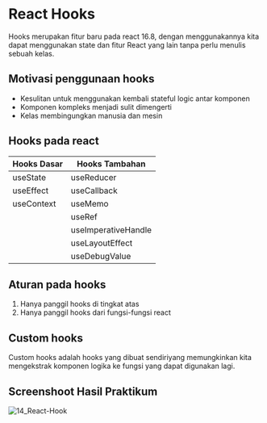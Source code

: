 # React Hooks
Hooks merupakan fitur baru pada react 16.8, dengan menggunakannya kita dapat menggunakan state dan fitur React yang lain tanpa perlu menulis sebuah kelas.

## Motivasi penggunaan hooks
* Kesulitan untuk menggunakan kembali stateful logic antar komponen
* Komponen kompleks menjadi sulit dimengerti
* Kelas membingungkan manusia dan mesin

## Hooks pada react
| Hooks Dasar | Hooks Tambahan |
| --- | --- |
| useState | useReducer |
| useEffect | useCallback |
| useContext | useMemo |
| | useRef |
| | useImperativeHandle |
| | useLayoutEffect |
| | useDebugValue |

## Aturan pada hooks
1. Hanya panggil hooks di tingkat atas
2. Hanya panggil hooks dari fungsi-fungsi react

## Custom hooks
Custom hooks adalah hooks yang dibuat sendiriyang memungkinkan kita mengekstrak komponen logika ke fungsi yang dapat digunakan lagi.

## Screenshoot Hasil Praktikum
![14_React-Hook](https://user-images.githubusercontent.com/79805395/191871027-830fe8c7-f76e-485c-8dd4-9ff195f27675.png)
